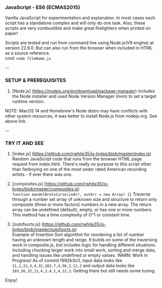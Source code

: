 ### JavaScript - ES6 (ECMAS2015)

Vanilla JavaScript for experimentation and explanation. In most cases each script has a standalone complex and will only do one task.
Also, these scripts are very combustible and make great firelighters when printed on paper!

Scripts are tested and run from command line using Node.js(V8 engine) at version 22.6.0. But can also run from the browser when included in HTML as a source reference.<br />
cmd: `node fileName.js`

--

### SETUP & PREREQUISITES

1. [Node.js] (https://nodejs.org/en/download/package-manager) includes the Node installer and used Node Version Manager (nvm) to set a target runtime version.

NOTE: MacOS 14 and Homebrew's Node distro may have conflicts with other system resources, it was better to install Node.js from nodejs.org. See above link.

--

### TRY IT AND SEE

1. [index.js] (https://github.com/rwhite35/js-bytes/blob/master/index.js)<br />
   Random JavaScript code that runs from the browser HTML page request from index.html. There's really no purpose to this script other than fanboying on one of the most under rated American recording artists - if ever there was one.

2. [composites.js] (https://github.com/rwhite35/js-bytes/blob/master/composites.js)<br />
   `function mandelBrotsCurse(inArr, outArr = new Array) {}`
   Traverse through a number set array of unknown size and structure to return only composite (three or more factors) numbers in a new array. The return array can be undefined (default), empty, or has one or more numbers. This method has a time complexity of O^1 or constant time.

3. [outofsorts.js] (https://github.com/rwhite35/js-bytes/blob/master/outofsorts.js)<br />
   Example of Insertion Sort algorithm for reordering a list of number having an unknown length and range. It builds on some of the traversing work in composite.js, but includes logic for handling different situations. Including chucking larger work into small work, sorting and merge data, and handling issues like undefined or empty values. WARN: Work In Progress! As of commit f992b3c0, input data looks like `11,1,21,3,4,32,103,7,4,56,2,12,2` and output data looks like `103,56,32,11,4,3,4,1,4,12,2`. Getting there but still needs some tuning.

Enjoy!
